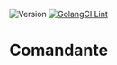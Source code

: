 ![Version](https://img.shields.io/badge/version-0.1.2-orange.svg)
[![GolangCI Lint](https://github.com/keremdokumaci/comandante/actions/workflows/go-lint.yml/badge.svg)](https://github.com/keremdokumaci/comandante/actions/workflows/go-lint.yml)

# Comandante
